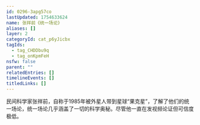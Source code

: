 ```yaml
---
id: 0296-3apg57co
lastUpdated: 1754633624
name: 张祥前《统一场论》
aliases: []
layer: 2
categoryId: cat_p6yJicbx
tagIds:
  - tag_CHDDbu9q
  - tag_onKpmFeH
nsfw: false
parent: ""
relatedEntries: []
timelineEvents: []
titledLinks: []
---
```


民间科学家张祥前，自称于1985年被外星人带到星球“果克星”，了解了他们的统一场论，统一场论几乎涵盖了一切的科学奥秘。尽管他一直在发视频论证但可信度极低。